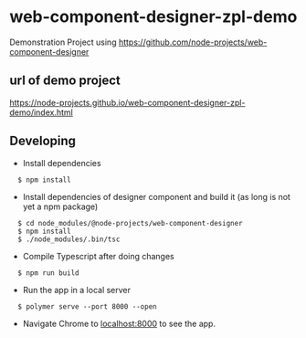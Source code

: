 # web-component-designer-zpl-demo

Demonstration Project using https://github.com/node-projects/web-component-designer

## url of demo project

https://node-projects.github.io/web-component-designer-zpl-demo/index.html

## Developing

  * Install dependencies
```
  $ npm install
```

  * Install dependencies of designer component and build it (as long is not yet a npm package)
```
  $ cd node_modules/@node-projects/web-component-designer
  $ npm install
  $ ./node_modules/.bin/tsc
```

  * Compile Typescript after doing changes
```
  $ npm run build
```

  * Run the app in a local server
```
  $ polymer serve --port 8000 --open
```

  * Navigate Chrome to [localhost:8000]() to see the app.
